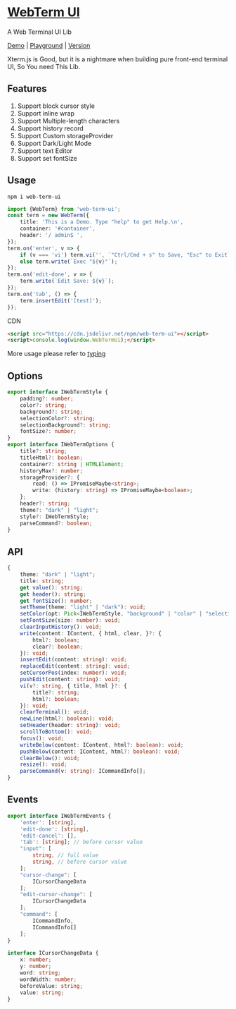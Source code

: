 <!--
 * @Author: theajack
 * @Date: 2023-05-09 22:31:06
 * @Description: Coding something
-->
# [WebTerm UI](https://github.com/weoos/term-ui)

A Web Terminal UI Lib

[Demo](https://weoos.github.io/term-ui) | [Playground](https://theajack.github.io/jsbox?github=weoos.term-ui) | [Version](https://github.com/weoos/term-ui/blob/main/dev/version.md)

Xterm.js is Good, but it is a nightmare when building pure front-end terminal UI, So You need This Lib.

## Features

1. Support block cursor style
2. Support inline wrap
3. Support Multiple-length characters
4. Support history record
5. Support Custom storageProvider
6. Support Dark/Light Mode
7. Support text Editor
8. Support set fontSize

## Usage

```
npm i web-term-ui
```

```ts
import {WebTerm} from 'web-term-ui';
const term = new WebTerm({
    title: 'This is a Demo. Type "help" to get Help.\n',
    container: '#container',
    header: '/ admin$ ',
});
term.on('enter', v => {
    if (v === 'vi') term.vi('', `"Ctrl/Cmd + s" to Save, "Esc" to Exit`);
    else term.write(`Exec "${v}"`);
});
term.on('edit-done', v => {
    term.write(`Edit Save: ${v}`);
});
term.on('tab', () => {
    term.insertEdit('[test]');
});
```

CDN

```html
<script src="https://cdn.jsdelivr.net/npm/web-term-ui"></script>
<script>console.log(window.WebTermUi);</script>
```

More usage please refer to [typing](https://cdn.jsdelivr.net/npm/web-term-ui/web-term-ui.es.min.d.ts)

## Options

```ts
export interface IWebTermStyle {
	padding?: number;
	color?: string;
	background?: string;
	selectionColor?: string;
	selectionBackground?: string;
	fontSize?: number;
}
export interface IWebTermOptions {
	title?: string;
	titleHtml?: boolean;
	container?: string | HTMLElement;
	historyMax?: number;
	storageProvider?: {
		read: () => IPromiseMaybe<string>;
		write: (history: string) => IPromiseMaybe<boolean>;
	};
	header?: string;
	theme?: "dark" | "light";
	style?: IWebTermStyle;
	parseCommand?: boolean;
}
```

## API

```ts
{
    theme: "dark" | "light";
    title: string;
    get value(): string;
    get header(): string;
    get fontSize(): number;
	setTheme(theme: "light" | "dark"): void;
	setColor(opt: Pick<IWebTermStyle, "background" | "color" | "selectionBackground" | "selectionColor">): void;
	setFontSize(size: number): void;
	clearInputHistory(): void;
	write(content: IContent, { html, clear, }?: {
		html?: boolean;
		clear?: boolean;
	}): void;
	insertEdit(content: string): void;
	replaceEdit(content: string): void;
	setCursorPos(index: number): void;
	pushEdit(content: string): void;
	vi(v?: string, { title, html }?: {
		title?: string;
		html?: boolean;
	}): void;
	clearTerminal(): void;
	newLine(html?: boolean): void;
	setHeader(header: string): void;
	scrollToBottom(): void;
	focus(): void;
	writeBelow(content: IContent, html?: boolean): void;
	pushBelow(content: IContent, html?: boolean): void;
	clearBelow(): void;
	resize(): void;
	parseCommand(v: string): ICommandInfo[];
}
```

## Events

```ts
export interface IWebTermEvents {
    'enter': [string],
    'edit-done': [string],
    'edit-cancel': [],
    'tab': [string]; // before cursor value
    "input": [
        string, // full value
        string, // before cursor value
    ];
    "cursor-change": [
        ICursorChangeData
    ];
    "edit-cursor-change": [
        ICursorChangeData
    ];
	"command": [
		ICommandInfo,
		ICommandInfo[]
	];
}

interface ICursorChangeData {
    x: number;
    y: number;
    word: string;
    wordWidth: number;
    beforeValue: string;
    value: string;
}
```
